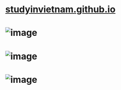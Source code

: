 # [studyinvietnam.github.io](https://studyinvietnam.github.io/)

# ![image](https://user-images.githubusercontent.com/75318518/147451551-c771ccc0-3807-4f97-804a-9583d47c639d.png)
# ![image](https://user-images.githubusercontent.com/75318518/147452041-d7899dd3-2efd-4add-85f3-cefb92ed1677.png)
# ![image](https://user-images.githubusercontent.com/75318518/147452396-099c79e6-f0a8-410f-bb15-2eeb57ec0813.png)

